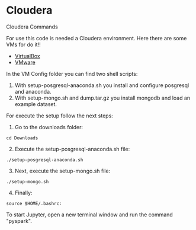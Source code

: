# Cloudera
Cloudera Commands

For use this code is needed a Cloudera environment. Here there are some VMs for do it!!

- <a href="https://downloads.cloudera.com/demo_vm/virtualbox/cloudera-quickstart-vm-5.4.2-0-virtualbox.zip">VirtualBox</a>
- <a href="https://downloads.cloudera.com/demo_vm/vmware/cloudera-quickstart-vm-5.4.2-0-vmware.zip">VMware</a> 

In the VM Config folder you can find two shell scripts:

1. With setup-posgresql-anaconda.sh you install and configure posgresql and anaconda.
2. With setup-mongo.sh and dump.tar.gz you install mongodb and load an example dataset.

For execute the setup follow the next steps:

1. Go to the downloads folder:
```
cd Downloads
```
2. Execute the setup-posgresql-anaconda.sh file:
```
./setup-posgresql-anaconda.sh
```
3. Next, execute the setup-mongo.sh file:
```
./setup-mongo.sh
```
4. Finally:
```
source $HOME/.bashrc:
```

To start Jupyter, open a new terminal window and run the command "pyspark".
